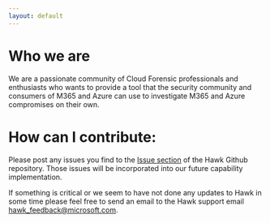 ```yaml
---
layout: default
---
```

#  Who we are
We are a passionate community of Cloud Forensic professionals and enthusiasts who wants to provide a tool that the security community and consumers of M365 and Azure can use to investigate M365 and Azure compromises on their own.
# How can I contribute:
Please post any issues you find to the [Issue section](https://github.com/T0pCyber/hawk/issues) of the Hawk Github repository. Those issues will be incorporated into our future capability implementation.

If something is critical or we seem to have not done any updates to Hawk in some time please feel free to send an email to the Hawk support email [hawk_feedback@microsoft.com](hawk_feedback@microsoft.com).